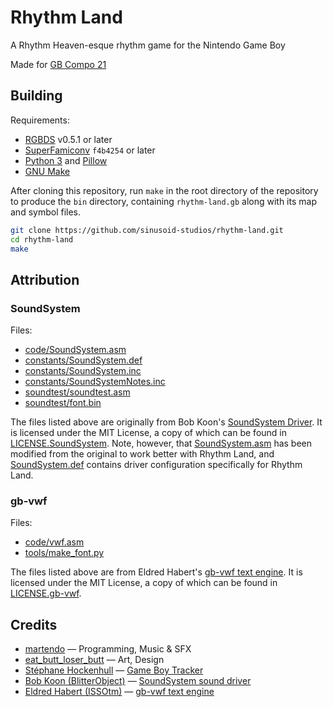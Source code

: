 # Rhythm Land
A Rhythm Heaven-esque rhythm game for the Nintendo Game Boy

Made for [GB Compo 21](https://itch.io/jam/gbcompo21)

## Building
Requirements:
- [RGBDS][rgbds] v0.5.1 or later
- [SuperFamiconv][superfamiconv] `f4b4254` or later
- [Python 3][python3] and [Pillow][pillow]
- [GNU Make][make]

[rgbds]: https://github.com/gbdev/rgbds
[superfamiconv]: https://github.com/Optiroc/SuperFamiconv
[python3]: https://www.python.org
[pillow]: https://python-pillow.org
[make]: https://www.gnu.org/software/make

After cloning this repository, run `make` in the root directory of the
repository to produce the `bin` directory, containing `rhythm-land.gb`
along with its map and symbol files.

```bash
git clone https://github.com/sinusoid-studios/rhythm-land.git
cd rhythm-land
make
```

## Attribution
### SoundSystem
Files:
- [code/SoundSystem.asm](/code/SoundSystem.asm)
- [constants/SoundSystem.def](/constants/SoundSystem.def)
- [constants/SoundSystem.inc](/constants/SoundSystem.inc)
- [constants/SoundSystemNotes.inc](/constants/SoundSystemNotes.inc)
- [soundtest/soundtest.asm](/soundtest/soundtest.asm)
- [soundtest/font.bin](/soundtest/font.bin)

The files listed above are originally from Bob Koon's [SoundSystem
Driver][soundsystem-versionused]. It is licensed under the MIT License, a copy of
which can be found in [LICENSE.SoundSystem](/LICENSE.SoundSystem). Note,
however, that [SoundSystem.asm](/code/SoundSystem.asm) has been modified
from the original to work better with Rhythm Land, and
[SoundSystem.def](/constants/SoundSystem.def) contains driver
configuration specifically for Rhythm Land.

[soundsystem-versionused]: https://github.com/BlitterObjectBob/GBSoundSystem/tree/a8468d766b1f32fa31ab206f291bc71d3c5b133e

### gb-vwf
Files:
- [code/vwf.asm](/code/vwf.asm)
- [tools/make_font.py](/tools/make_font.py)

The files listed above are from Eldred Habert's [gb-vwf text
engine][gb-vwf-versionused]. It is licensed under the MIT License, a copy of which
can be found in [LICENSE.gb-vwf](/LICENSE.gb-vwf).

[gb-vwf-versionused]: https://github.com/ISSOtm/gb-vwf/tree/08c9305b1a2455b30e8441198fa42581f39ea880

## Credits
- [martendo][martendo] &mdash; Programming, Music &amp; SFX
- [eat_butt_loser_butt][eat_butt_loser_butt] &mdash; Art, Design
- [St&eacute;phane Hockenhull][rv6502] &mdash; [Game Boy Tracker][gb-tracker]
- [Bob Koon (BlitterObject)][blitterobject] &mdash; [SoundSystem sound driver][soundsystem]
- [Eldred Habert (ISSOtm)][issotm] &mdash; [gb-vwf text engine][gb-vwf]

[martendo]: https://github.com/martendo
[eat_butt_loser_butt]: https://github.com/Eat-butt-loser-butt
[rv6502]: https://rv6502.ca
[blitterobject]: https://github.com/BlitterObjectBob
[issotm]: https://eldred.fr
[gb-tracker]: https://rv6502.ca/wiki/index.php?title=Game_Boy_Tracker
[soundsystem]: https://github.com/BlitterObjectBob/GBSoundSystem
[gb-vwf]: https://github.com/ISSOtm/gb-vwf
